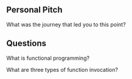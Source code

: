 ## Personal Pitch

What was the journey that led you to this point?

## Questions

What is functional programming?

What are three types of function invocation? 

